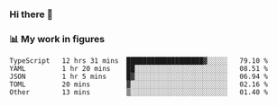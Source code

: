 ### Hi there 👋

### 📊 My work in figures

<!--START_SECTION:waka-->

```text
TypeScript   12 hrs 31 mins  ███████████████████▓░░░░░   79.10 %
YAML         1 hr 20 mins    ██░░░░░░░░░░░░░░░░░░░░░░░   08.51 %
JSON         1 hr 5 mins     █▓░░░░░░░░░░░░░░░░░░░░░░░   06.94 %
TOML         20 mins         ▓░░░░░░░░░░░░░░░░░░░░░░░░   02.16 %
Other        13 mins         ▒░░░░░░░░░░░░░░░░░░░░░░░░   01.40 %
```

<!--END_SECTION:waka-->
